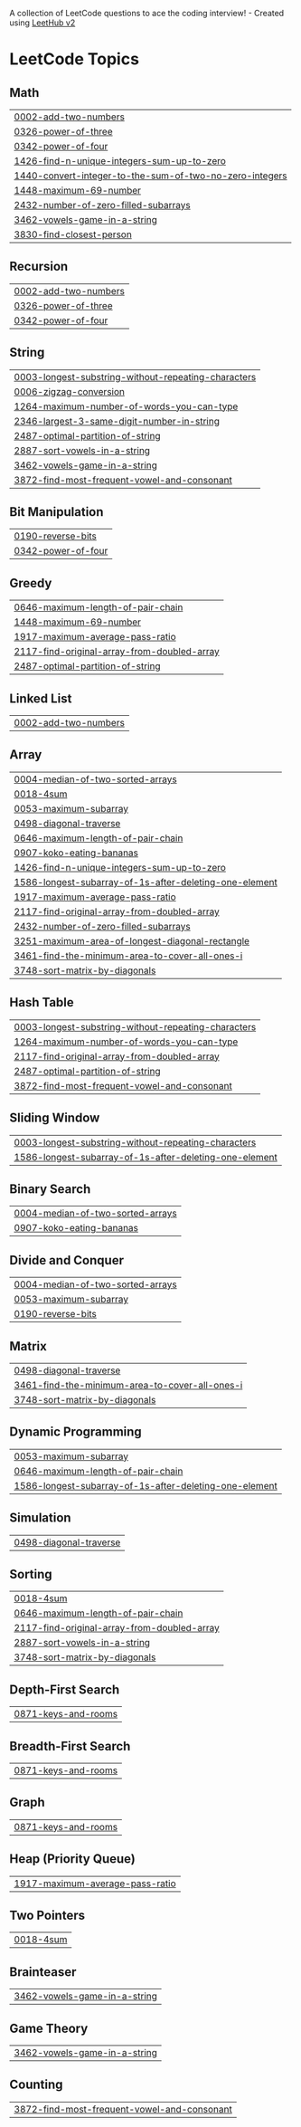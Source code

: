 A collection of LeetCode questions to ace the coding interview! - Created using [LeetHub v2](https://github.com/arunbhardwaj/LeetHub-2.0)
<!---LeetCode Topics Start-->
# LeetCode Topics
## Math
|  |
| ------- |
| [0002-add-two-numbers](https://github.com/sudheerimmidisetti/Leetcode/tree/master/0002-add-two-numbers) |
| [0326-power-of-three](https://github.com/sudheerimmidisetti/Leetcode/tree/master/0326-power-of-three) |
| [0342-power-of-four](https://github.com/sudheerimmidisetti/Leetcode/tree/master/0342-power-of-four) |
| [1426-find-n-unique-integers-sum-up-to-zero](https://github.com/sudheerimmidisetti/Leetcode/tree/master/1426-find-n-unique-integers-sum-up-to-zero) |
| [1440-convert-integer-to-the-sum-of-two-no-zero-integers](https://github.com/sudheerimmidisetti/Leetcode/tree/master/1440-convert-integer-to-the-sum-of-two-no-zero-integers) |
| [1448-maximum-69-number](https://github.com/sudheerimmidisetti/Leetcode/tree/master/1448-maximum-69-number) |
| [2432-number-of-zero-filled-subarrays](https://github.com/sudheerimmidisetti/Leetcode/tree/master/2432-number-of-zero-filled-subarrays) |
| [3462-vowels-game-in-a-string](https://github.com/sudheerimmidisetti/Leetcode/tree/master/3462-vowels-game-in-a-string) |
| [3830-find-closest-person](https://github.com/sudheerimmidisetti/Leetcode/tree/master/3830-find-closest-person) |
## Recursion
|  |
| ------- |
| [0002-add-two-numbers](https://github.com/sudheerimmidisetti/Leetcode/tree/master/0002-add-two-numbers) |
| [0326-power-of-three](https://github.com/sudheerimmidisetti/Leetcode/tree/master/0326-power-of-three) |
| [0342-power-of-four](https://github.com/sudheerimmidisetti/Leetcode/tree/master/0342-power-of-four) |
## String
|  |
| ------- |
| [0003-longest-substring-without-repeating-characters](https://github.com/sudheerimmidisetti/Leetcode/tree/master/0003-longest-substring-without-repeating-characters) |
| [0006-zigzag-conversion](https://github.com/sudheerimmidisetti/Leetcode/tree/master/0006-zigzag-conversion) |
| [1264-maximum-number-of-words-you-can-type](https://github.com/sudheerimmidisetti/Leetcode/tree/master/1264-maximum-number-of-words-you-can-type) |
| [2346-largest-3-same-digit-number-in-string](https://github.com/sudheerimmidisetti/Leetcode/tree/master/2346-largest-3-same-digit-number-in-string) |
| [2487-optimal-partition-of-string](https://github.com/sudheerimmidisetti/Leetcode/tree/master/2487-optimal-partition-of-string) |
| [2887-sort-vowels-in-a-string](https://github.com/sudheerimmidisetti/Leetcode/tree/master/2887-sort-vowels-in-a-string) |
| [3462-vowels-game-in-a-string](https://github.com/sudheerimmidisetti/Leetcode/tree/master/3462-vowels-game-in-a-string) |
| [3872-find-most-frequent-vowel-and-consonant](https://github.com/sudheerimmidisetti/Leetcode/tree/master/3872-find-most-frequent-vowel-and-consonant) |
## Bit Manipulation
|  |
| ------- |
| [0190-reverse-bits](https://github.com/sudheerimmidisetti/Leetcode/tree/master/0190-reverse-bits) |
| [0342-power-of-four](https://github.com/sudheerimmidisetti/Leetcode/tree/master/0342-power-of-four) |
## Greedy
|  |
| ------- |
| [0646-maximum-length-of-pair-chain](https://github.com/sudheerimmidisetti/Leetcode/tree/master/0646-maximum-length-of-pair-chain) |
| [1448-maximum-69-number](https://github.com/sudheerimmidisetti/Leetcode/tree/master/1448-maximum-69-number) |
| [1917-maximum-average-pass-ratio](https://github.com/sudheerimmidisetti/Leetcode/tree/master/1917-maximum-average-pass-ratio) |
| [2117-find-original-array-from-doubled-array](https://github.com/sudheerimmidisetti/Leetcode/tree/master/2117-find-original-array-from-doubled-array) |
| [2487-optimal-partition-of-string](https://github.com/sudheerimmidisetti/Leetcode/tree/master/2487-optimal-partition-of-string) |
## Linked List
|  |
| ------- |
| [0002-add-two-numbers](https://github.com/sudheerimmidisetti/Leetcode/tree/master/0002-add-two-numbers) |
## Array
|  |
| ------- |
| [0004-median-of-two-sorted-arrays](https://github.com/sudheerimmidisetti/Leetcode/tree/master/0004-median-of-two-sorted-arrays) |
| [0018-4sum](https://github.com/sudheerimmidisetti/Leetcode/tree/master/0018-4sum) |
| [0053-maximum-subarray](https://github.com/sudheerimmidisetti/Leetcode/tree/master/0053-maximum-subarray) |
| [0498-diagonal-traverse](https://github.com/sudheerimmidisetti/Leetcode/tree/master/0498-diagonal-traverse) |
| [0646-maximum-length-of-pair-chain](https://github.com/sudheerimmidisetti/Leetcode/tree/master/0646-maximum-length-of-pair-chain) |
| [0907-koko-eating-bananas](https://github.com/sudheerimmidisetti/Leetcode/tree/master/0907-koko-eating-bananas) |
| [1426-find-n-unique-integers-sum-up-to-zero](https://github.com/sudheerimmidisetti/Leetcode/tree/master/1426-find-n-unique-integers-sum-up-to-zero) |
| [1586-longest-subarray-of-1s-after-deleting-one-element](https://github.com/sudheerimmidisetti/Leetcode/tree/master/1586-longest-subarray-of-1s-after-deleting-one-element) |
| [1917-maximum-average-pass-ratio](https://github.com/sudheerimmidisetti/Leetcode/tree/master/1917-maximum-average-pass-ratio) |
| [2117-find-original-array-from-doubled-array](https://github.com/sudheerimmidisetti/Leetcode/tree/master/2117-find-original-array-from-doubled-array) |
| [2432-number-of-zero-filled-subarrays](https://github.com/sudheerimmidisetti/Leetcode/tree/master/2432-number-of-zero-filled-subarrays) |
| [3251-maximum-area-of-longest-diagonal-rectangle](https://github.com/sudheerimmidisetti/Leetcode/tree/master/3251-maximum-area-of-longest-diagonal-rectangle) |
| [3461-find-the-minimum-area-to-cover-all-ones-i](https://github.com/sudheerimmidisetti/Leetcode/tree/master/3461-find-the-minimum-area-to-cover-all-ones-i) |
| [3748-sort-matrix-by-diagonals](https://github.com/sudheerimmidisetti/Leetcode/tree/master/3748-sort-matrix-by-diagonals) |
## Hash Table
|  |
| ------- |
| [0003-longest-substring-without-repeating-characters](https://github.com/sudheerimmidisetti/Leetcode/tree/master/0003-longest-substring-without-repeating-characters) |
| [1264-maximum-number-of-words-you-can-type](https://github.com/sudheerimmidisetti/Leetcode/tree/master/1264-maximum-number-of-words-you-can-type) |
| [2117-find-original-array-from-doubled-array](https://github.com/sudheerimmidisetti/Leetcode/tree/master/2117-find-original-array-from-doubled-array) |
| [2487-optimal-partition-of-string](https://github.com/sudheerimmidisetti/Leetcode/tree/master/2487-optimal-partition-of-string) |
| [3872-find-most-frequent-vowel-and-consonant](https://github.com/sudheerimmidisetti/Leetcode/tree/master/3872-find-most-frequent-vowel-and-consonant) |
## Sliding Window
|  |
| ------- |
| [0003-longest-substring-without-repeating-characters](https://github.com/sudheerimmidisetti/Leetcode/tree/master/0003-longest-substring-without-repeating-characters) |
| [1586-longest-subarray-of-1s-after-deleting-one-element](https://github.com/sudheerimmidisetti/Leetcode/tree/master/1586-longest-subarray-of-1s-after-deleting-one-element) |
## Binary Search
|  |
| ------- |
| [0004-median-of-two-sorted-arrays](https://github.com/sudheerimmidisetti/Leetcode/tree/master/0004-median-of-two-sorted-arrays) |
| [0907-koko-eating-bananas](https://github.com/sudheerimmidisetti/Leetcode/tree/master/0907-koko-eating-bananas) |
## Divide and Conquer
|  |
| ------- |
| [0004-median-of-two-sorted-arrays](https://github.com/sudheerimmidisetti/Leetcode/tree/master/0004-median-of-two-sorted-arrays) |
| [0053-maximum-subarray](https://github.com/sudheerimmidisetti/Leetcode/tree/master/0053-maximum-subarray) |
| [0190-reverse-bits](https://github.com/sudheerimmidisetti/Leetcode/tree/master/0190-reverse-bits) |
## Matrix
|  |
| ------- |
| [0498-diagonal-traverse](https://github.com/sudheerimmidisetti/Leetcode/tree/master/0498-diagonal-traverse) |
| [3461-find-the-minimum-area-to-cover-all-ones-i](https://github.com/sudheerimmidisetti/Leetcode/tree/master/3461-find-the-minimum-area-to-cover-all-ones-i) |
| [3748-sort-matrix-by-diagonals](https://github.com/sudheerimmidisetti/Leetcode/tree/master/3748-sort-matrix-by-diagonals) |
## Dynamic Programming
|  |
| ------- |
| [0053-maximum-subarray](https://github.com/sudheerimmidisetti/Leetcode/tree/master/0053-maximum-subarray) |
| [0646-maximum-length-of-pair-chain](https://github.com/sudheerimmidisetti/Leetcode/tree/master/0646-maximum-length-of-pair-chain) |
| [1586-longest-subarray-of-1s-after-deleting-one-element](https://github.com/sudheerimmidisetti/Leetcode/tree/master/1586-longest-subarray-of-1s-after-deleting-one-element) |
## Simulation
|  |
| ------- |
| [0498-diagonal-traverse](https://github.com/sudheerimmidisetti/Leetcode/tree/master/0498-diagonal-traverse) |
## Sorting
|  |
| ------- |
| [0018-4sum](https://github.com/sudheerimmidisetti/Leetcode/tree/master/0018-4sum) |
| [0646-maximum-length-of-pair-chain](https://github.com/sudheerimmidisetti/Leetcode/tree/master/0646-maximum-length-of-pair-chain) |
| [2117-find-original-array-from-doubled-array](https://github.com/sudheerimmidisetti/Leetcode/tree/master/2117-find-original-array-from-doubled-array) |
| [2887-sort-vowels-in-a-string](https://github.com/sudheerimmidisetti/Leetcode/tree/master/2887-sort-vowels-in-a-string) |
| [3748-sort-matrix-by-diagonals](https://github.com/sudheerimmidisetti/Leetcode/tree/master/3748-sort-matrix-by-diagonals) |
## Depth-First Search
|  |
| ------- |
| [0871-keys-and-rooms](https://github.com/sudheerimmidisetti/Leetcode/tree/master/0871-keys-and-rooms) |
## Breadth-First Search
|  |
| ------- |
| [0871-keys-and-rooms](https://github.com/sudheerimmidisetti/Leetcode/tree/master/0871-keys-and-rooms) |
## Graph
|  |
| ------- |
| [0871-keys-and-rooms](https://github.com/sudheerimmidisetti/Leetcode/tree/master/0871-keys-and-rooms) |
## Heap (Priority Queue)
|  |
| ------- |
| [1917-maximum-average-pass-ratio](https://github.com/sudheerimmidisetti/Leetcode/tree/master/1917-maximum-average-pass-ratio) |
## Two Pointers
|  |
| ------- |
| [0018-4sum](https://github.com/sudheerimmidisetti/Leetcode/tree/master/0018-4sum) |
## Brainteaser
|  |
| ------- |
| [3462-vowels-game-in-a-string](https://github.com/sudheerimmidisetti/Leetcode/tree/master/3462-vowels-game-in-a-string) |
## Game Theory
|  |
| ------- |
| [3462-vowels-game-in-a-string](https://github.com/sudheerimmidisetti/Leetcode/tree/master/3462-vowels-game-in-a-string) |
## Counting
|  |
| ------- |
| [3872-find-most-frequent-vowel-and-consonant](https://github.com/sudheerimmidisetti/Leetcode/tree/master/3872-find-most-frequent-vowel-and-consonant) |
<!---LeetCode Topics End-->